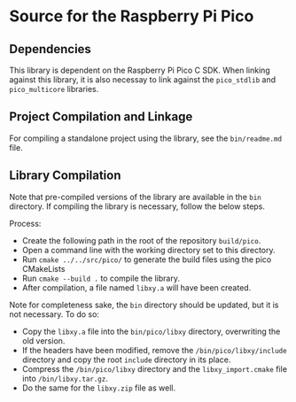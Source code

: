 # Source for the Raspberry Pi Pico

## Dependencies

This library is dependent on the Raspberry Pi Pico C SDK. When linking against this library, it is also necessay to link against the `pico_stdlib` and `pico_multicore` libraries.

## Project Compilation and Linkage

For compiling a standalone project using the library, see the `bin/readme.md` file.

## Library Compilation

Note that pre-compiled versions of the library are available in the `bin` directory. If compiling the library is necessary, follow the below steps.

Process:

- Create the following path in the root of the repository `build/pico`.
- Open a command line with the working directory set to this directory.
- Run `cmake ../../src/pico/` to generate the build files using the pico CMakeLists
- Run `cmake --build .` to compile the library.
- After compilation, a file named `libxy.a` will have been created.

Note for completeness sake, the `bin` directory should be updated, but it is not necessary. To do so:

- Copy the `libxy.a` file into the `bin/pico/libxy` directory, overwriting the old version.
- If the headers have been modified, remove the `/bin/pico/libxy/include` directory and copy the root `include` directory in its place.
- Compress the `/bin/pico/libxy` directory and the `libxy_import.cmake` file into `/bin/libxy.tar.gz`.
- Do the same for the `libxy.zip` file as well.
